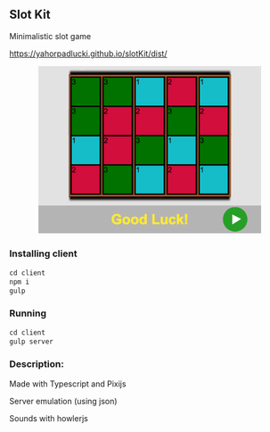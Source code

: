 ## Slot Kit
Minimalistic slot game

https://yahorpadlucki.github.io/slotKit/dist/

<p align="center">
  <img src="example.png" alt="Size Limit example"
       width="400" height="300">
</p>

### Installing client
```
cd client
npm i
gulp
```

### Running
```
cd client
gulp server
```

### Description:
Made with Typescript and Pixijs

Server emulation (using json)

Sounds with howlerjs
